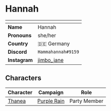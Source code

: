 # Hannah

| []() | |
| --- | --- |
| **Name** | Hannah |
| **Pronouns** | she/her |
| **Country** | 🇩🇪 Germany |
| **Discord** | `Hammahannah#9159` |
| **Instagram** | [jimbo_jane](https://www.instagram.com/jimbo_jane/) |

## Characters

| Character | Campaign | Role |
| --- | --- | --- |
| [Thanea](../astarus/people/thanea.md) | [Purple Rain](../campaigns/purple-rain/purple-rain.md) | Party Member |
